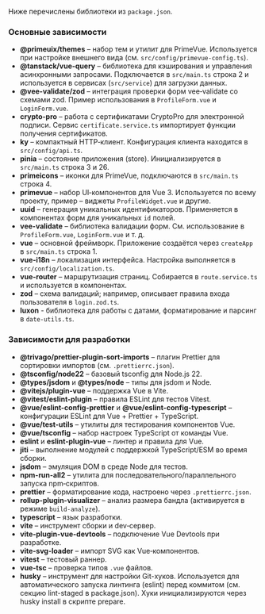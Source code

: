Ниже перечислены библиотеки из `package.json`.

### Основные зависимости

- **@primeuix/themes** – набор тем и утилит для PrimeVue. Используется при настройке внешнего вида (см. `src/config/primevue-config.ts`).
- **@tanstack/vue-query** – библиотека для кэширования и управления асинхронными запросами. Подключается в `src/main.ts` строка 2 и используется в сервисах (`src/service`) для загрузки данных.
- **@vee-validate/zod** – интеграция проверки форм vee‑validate со схемами zod. Пример использования в `ProfileForm.vue` и `LoginForm.vue`.
- **crypto-pro** – работа с сертификатами CryptoPro для электронной подписи. Сервис `certificate.service.ts` импортирует функции получения сертификатов.
- **ky** – компактный HTTP‑клиент. Конфигурация клиента находится в `src/config/api.ts`.
- **pinia** – состояние приложения (store). Инициализируется в `src/main.ts` строка 3 и 26.
- **primeicons** – иконки для PrimeVue, подключаются в `src/main.ts` строка 4.
- **primevue** – набор UI‑компонентов для Vue 3. Используется по всему проекту, пример – виджеты `ProfileWidget.vue` и другие.
- **uuid** – генерация уникальных идентификаторов. Применяется в компонентах форм для уникальных `id` полей.
- **vee-validate** – библиотека валидации форм. См. использование в `ProfileForm.vue`, `LoginForm.vue` и т. д.
- **vue** – основной фреймворк. Приложение создаётся через `createApp` в `src/main.ts` строка 1.
- **vue-i18n** – локализация интерфейса. Настройка выполняется в `src/config/localization.ts`.
- **vue-router** – маршрутизация страниц. Собирается в `route.service.ts` и используется в компонентах.
- **zod** – схема валидаций; например, описывает правила входа пользователя в `login.zod.ts`.
- **luxon** - библиотека для работы с датами, форматирование и парсинг в `date-utils.ts`.

### Зависимости для разработки
- **@trivago/prettier-plugin-sort-imports** – плагин Prettier для сортировки импортов (см. `.prettierrc.json`).
- **@tsconfig/node22** – базовый tsconfig для Node.js 22.
- **@types/jsdom** и **@types/node** – типы для jsdom и Node.
- **@vitejs/plugin-vue** – поддержка Vue в Vite.
- **@vitest/eslint-plugin** – правила ESLint для тестов Vitest.
- **@vue/eslint-config-prettier** и **@vue/eslint-config-typescript** – конфигурации ESLint для Vue + Prettier + TypeScript.
- **@vue/test-utils** – утилиты для тестирования компонентов Vue.
- **@vue/tsconfig** – набор настроек TypeScript от команды Vue.
- **eslint** и **eslint-plugin-vue** – линтер и правила для Vue.
- **jiti** – выполнение модулей с поддержкой TypeScript/ESM во время сборки.
- **jsdom** – эмуляция DOM в среде Node для тестов.
- **npm-run-all2** – утилита для последовательного/параллельного запуска npm‑скриптов.
- **prettier** – форматирование кода, настроено через `.prettierrc.json`.
- **rollup-plugin-visualizer** – анализ размера бандла (активируется в режиме `build-analyze`).
- **typescript** – язык разработки.
- **vite** – инструмент сборки и dev‑сервер.
- **vite-plugin-vue-devtools** – подключение Vue Devtools при разработке.
- **vite-svg-loader** – импорт SVG как Vue‑компонентов.
- **vitest** – тестовый раннер.
- **vue-tsc** – проверка типов `.vue` файлов.
- **husky** – инструмент для настройки Git-хуков. Используется для автоматического запуска линтинга (eslint) перед коммитом (см. секцию lint-staged в package.json). Хуки инициализируются через husky install в скрипте prepare.